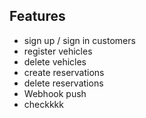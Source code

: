 ## Features

- sign up / sign in customers
- register vehicles
- delete vehicles
- create reservations
- delete reservations
- Webhook push
- checkkkk
